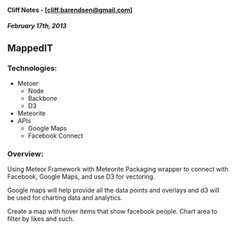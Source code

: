 #### Cliff Notes - [cliff.barendsen@gmail.com]
##### February 17th, 2013

## MappedIT 

### Technologies:
* Metoer
	* Node
	* Backbone
	* D3
* Meteorite
* APIs
	* Google Maps
	* Facebook Connect

### Overview:
Using Meteor Framework with Meteorite Packaging wrapper to connect with Facebook, Google Maps, and use D3 for vectoring.

Google maps will help provide all the data points and overlays and d3 will be used for charting data and analytics.

Create a map with hover items that show facebook people. Chart area to filter by likes and such.